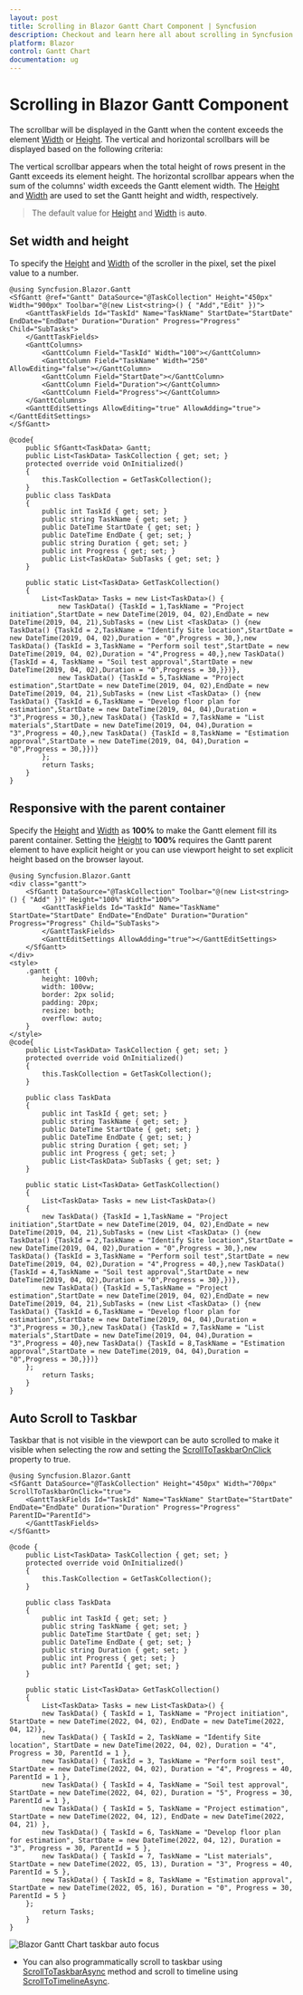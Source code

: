 ```yaml
---
layout: post
title: Scrolling in Blazor Gantt Chart Component | Syncfusion
description: Checkout and learn here all about scrolling in Syncfusion Blazor Gantt Chart component and much more.
platform: Blazor
control: Gantt Chart
documentation: ug
---
```


# Scrolling in Blazor Gantt Component

The scrollbar will be displayed in the Gantt when the content exceeds the element [Width](https://help.syncfusion.com/cr/blazor/Syncfusion.Blazor.Gantt.SfGantt-1.html#Syncfusion_Blazor_Gantt_SfGantt_1_Width) or [Height](https://help.syncfusion.com/cr/blazor/Syncfusion.Blazor.Gantt.SfGantt-1.html#Syncfusion_Blazor_Gantt_SfGantt_1_Height). The vertical and horizontal scrollbars will be displayed based on the following criteria:

The vertical scrollbar appears when the total height of rows present in the Gantt exceeds its element height. The horizontal scrollbar appears when the sum of the columns' width exceeds the Gantt element width. The [Height](https://help.syncfusion.com/cr/blazor/Syncfusion.Blazor.Gantt.SfGantt-1.html#Syncfusion_Blazor_Gantt_SfGantt_1_Height) and [Width](https://help.syncfusion.com/cr/blazor/Syncfusion.Blazor.Gantt.SfGantt-1.html#Syncfusion_Blazor_Gantt_SfGantt_1_Width) are used to set the Gantt height and width, respectively.

> The default value for [Height](https://help.syncfusion.com/cr/blazor/Syncfusion.Blazor.Gantt.SfGantt-1.html#Syncfusion_Blazor_Gantt_SfGantt_1_Height) and [Width](https://help.syncfusion.com/cr/blazor/Syncfusion.Blazor.Gantt.SfGantt-1.html#Syncfusion_Blazor_Gantt_SfGantt_1_Width) is **auto**.


## Set width and height

To specify the [Height](https://help.syncfusion.com/cr/blazor/Syncfusion.Blazor.Gantt.SfGantt-1.html#Syncfusion_Blazor_Gantt_SfGantt_1_Height) and [Width](https://help.syncfusion.com/cr/blazor/Syncfusion.Blazor.Gantt.SfGantt-1.html#Syncfusion_Blazor_Gantt_SfGantt_1_Width) of the scroller in the pixel, set the pixel value to a number.

```cshtml
@using Syncfusion.Blazor.Gantt
<SfGantt @ref="Gantt" DataSource="@TaskCollection" Height="450px" Width="900px" Toolbar="@(new List<string>() { "Add","Edit" })">
    <GanttTaskFields Id="TaskId" Name="TaskName" StartDate="StartDate" EndDate="EndDate" Duration="Duration" Progress="Progress" Child="SubTasks">
    </GanttTaskFields>
    <GanttColumns>
        <GanttColumn Field="TaskId" Width="100"></GanttColumn>
        <GanttColumn Field="TaskName" Width="250" AllowEditing="false"></GanttColumn>
        <GanttColumn Field="StartDate"></GanttColumn>
        <GanttColumn Field="Duration"></GanttColumn>
        <GanttColumn Field="Progress"></GanttColumn>
    </GanttColumns>
    <GanttEditSettings AllowEditing="true" AllowAdding="true"></GanttEditSettings>
</SfGantt>

@code{
    public SfGantt<TaskData> Gantt;
    public List<TaskData> TaskCollection { get; set; }
    protected override void OnInitialized()
    {
        this.TaskCollection = GetTaskCollection();
    }
    public class TaskData
    {
        public int TaskId { get; set; }
        public string TaskName { get; set; }
        public DateTime StartDate { get; set; }
        public DateTime EndDate { get; set; }
        public string Duration { get; set; }
        public int Progress { get; set; }
        public List<TaskData> SubTasks { get; set; }
    }

    public static List<TaskData> GetTaskCollection()
    {
        List<TaskData> Tasks = new List<TaskData>() {
            new TaskData() {TaskId = 1,TaskName = "Project initiation",StartDate = new DateTime(2019, 04, 02),EndDate = new DateTime(2019, 04, 21),SubTasks = (new List <TaskData> () {new TaskData() {TaskId = 2,TaskName = "Identify Site location",StartDate = new DateTime(2019, 04, 02),Duration = "0",Progress = 30,},new TaskData() {TaskId = 3,TaskName = "Perform soil test",StartDate = new DateTime(2019, 04, 02),Duration = "4",Progress = 40,},new TaskData() {TaskId = 4, TaskName = "Soil test approval",StartDate = new DateTime(2019, 04, 02),Duration = "0",Progress = 30,}})},
            new TaskData() {TaskId = 5,TaskName = "Project estimation",StartDate = new DateTime(2019, 04, 02),EndDate = new DateTime(2019, 04, 21),SubTasks = (new List <TaskData> () {new TaskData() {TaskId = 6,TaskName = "Develop floor plan for estimation",StartDate = new DateTime(2019, 04, 04),Duration = "3",Progress = 30,},new TaskData() {TaskId = 7,TaskName = "List materials",StartDate = new DateTime(2019, 04, 04),Duration = "3",Progress = 40,},new TaskData() {TaskId = 8,TaskName = "Estimation approval",StartDate = new DateTime(2019, 04, 04),Duration = "0",Progress = 30,}})}
        };
        return Tasks;
    }
}
```
## Responsive with the parent container

Specify the [Height](https://help.syncfusion.com/cr/blazor/Syncfusion.Blazor.Gantt.SfGantt-1.html#Syncfusion_Blazor_Gantt_SfGantt_1_Height) and [Width](https://help.syncfusion.com/cr/blazor/Syncfusion.Blazor.Gantt.SfGantt-1.html#Syncfusion_Blazor_Gantt_SfGantt_1_Width) as **100%** to make the Gantt element fill its parent container. Setting the [Height](https://help.syncfusion.com/cr/blazor/Syncfusion.Blazor.Gantt.SfGantt-1.html#Syncfusion_Blazor_Gantt_SfGantt_1_Height) to **100%** requires the Gantt parent element to have explicit height or you can use viewport height to set explicit height based on the browser layout.

```cshtml
@using Syncfusion.Blazor.Gantt
<div class="gantt">
    <SfGantt DataSource="@TaskCollection" Toolbar="@(new List<string>() { "Add" })" Height="100%" Width="100%">
        <GanttTaskFields Id="TaskId" Name="TaskName" StartDate="StartDate" EndDate="EndDate" Duration="Duration" Progress="Progress" Child="SubTasks">
        </GanttTaskFields>
        <GanttEditSettings AllowAdding="true"></GanttEditSettings>
    </SfGantt>
</div>
<style>
    .gantt {
        height: 100vh;
        width: 100vw;
        border: 2px solid;
        padding: 20px;
        resize: both;
        overflow: auto;
    }
</style>
@code{
    public List<TaskData> TaskCollection { get; set; }
    protected override void OnInitialized()
    {
        this.TaskCollection = GetTaskCollection();
    }

    public class TaskData
    {
        public int TaskId { get; set; }
        public string TaskName { get; set; }
        public DateTime StartDate { get; set; }
        public DateTime EndDate { get; set; }
        public string Duration { get; set; }
        public int Progress { get; set; }
        public List<TaskData> SubTasks { get; set; }
    }

    public static List<TaskData> GetTaskCollection()
    {
        List<TaskData> Tasks = new List<TaskData>()
    {
        new TaskData() {TaskId = 1,TaskName = "Project initiation",StartDate = new DateTime(2019, 04, 02),EndDate = new DateTime(2019, 04, 21),SubTasks = (new List <TaskData> () {new TaskData() {TaskId = 2,TaskName = "Identify Site location",StartDate = new DateTime(2019, 04, 02),Duration = "0",Progress = 30,},new TaskData() {TaskId = 3,TaskName = "Perform soil test",StartDate = new DateTime(2019, 04, 02),Duration = "4",Progress = 40,},new TaskData() {TaskId = 4,TaskName = "Soil test approval",StartDate = new DateTime(2019, 04, 02),Duration = "0",Progress = 30},})},
        new TaskData() {TaskId = 5,TaskName = "Project estimation",StartDate = new DateTime(2019, 04, 02),EndDate = new DateTime(2019, 04, 21),SubTasks = (new List <TaskData> () {new TaskData() {TaskId = 6,TaskName = "Develop floor plan for estimation",StartDate = new DateTime(2019, 04, 04),Duration = "3",Progress = 30,},new TaskData() {TaskId = 7,TaskName = "List materials",StartDate = new DateTime(2019, 04, 04),Duration = "3",Progress = 40},new TaskData() {TaskId = 8,TaskName = "Estimation approval",StartDate = new DateTime(2019, 04, 04),Duration = "0",Progress = 30,}})}
    };
        return Tasks;
    }
}
```

## Auto Scroll to Taskbar

Taskbar that is not visible in the viewport can be auto scrolled to make it visible when selecting the row and setting the [ScrollToTaskbarOnClick](https://help.syncfusion.com/cr/blazor/Syncfusion.Blazor.Gantt.SfGantt-1.html#Syncfusion_Blazor_Gantt_SfGantt_1_ScrollToTaskbarOnClick) property to true.

```cshtml
@using Syncfusion.Blazor.Gantt
<SfGantt DataSource="@TaskCollection" Height="450px" Width="700px" ScrollToTaskbarOnClick="true">
    <GanttTaskFields Id="TaskId" Name="TaskName" StartDate="StartDate" EndDate="EndDate" Duration="Duration" Progress="Progress" ParentID="ParentId">
    </GanttTaskFields>
</SfGantt>

@code {
    public List<TaskData> TaskCollection { get; set; }
    protected override void OnInitialized()
    {
        this.TaskCollection = GetTaskCollection();
    }

    public class TaskData
    {
        public int TaskId { get; set; }
        public string TaskName { get; set; }
        public DateTime StartDate { get; set; }
        public DateTime EndDate { get; set; }
        public string Duration { get; set; }
        public int Progress { get; set; }
        public int? ParentId { get; set; }
    }

    public static List<TaskData> GetTaskCollection()
    {
        List<TaskData> Tasks = new List<TaskData>() {
        new TaskData() { TaskId = 1, TaskName = "Project initiation", StartDate = new DateTime(2022, 04, 02), EndDate = new DateTime(2022, 04, 12)},
        new TaskData() { TaskId = 2, TaskName = "Identify Site location", StartDate = new DateTime(2022, 04, 02), Duration = "4", Progress = 30, ParentId = 1 },
        new TaskData() { TaskId = 3, TaskName = "Perform soil test", StartDate = new DateTime(2022, 04, 02), Duration = "4", Progress = 40, ParentId = 1 },
        new TaskData() { TaskId = 4, TaskName = "Soil test approval", StartDate = new DateTime(2022, 04, 02), Duration = "5", Progress = 30, ParentId = 1 },
        new TaskData() { TaskId = 5, TaskName = "Project estimation", StartDate = new DateTime(2022, 04, 12), EndDate = new DateTime(2022, 04, 21) },
        new TaskData() { TaskId = 6, TaskName = "Develop floor plan for estimation", StartDate = new DateTime(2022, 04, 12), Duration = "3", Progress = 30, ParentId = 5 },
        new TaskData() { TaskId = 7, TaskName = "List materials", StartDate = new DateTime(2022, 05, 13), Duration = "3", Progress = 40, ParentId = 5 },
        new TaskData() { TaskId = 8, TaskName = "Estimation approval", StartDate = new DateTime(2022, 05, 16), Duration = "0", Progress = 30, ParentId = 5 }
    };
        return Tasks;
    }
}
```
![Blazor Gantt Chart taskbar auto focus](images/scroll-to-taskbar-on-click.gif)

* You can also programmatically scroll to taskbar using  [ScrollToTaskbarAsync](https://help.syncfusion.com/cr/blazor/Syncfusion.Blazor.Gantt.SfGantt-1.html#Syncfusion_Blazor_Gantt_SfGantt_1_ScrollToTaskbarAsync_System_Int32_) method and scroll to timeline using [ScrollToTimelineAsync](https://help.syncfusion.com/cr/blazor/Syncfusion.Blazor.Gantt.SfGantt-1.html#Syncfusion_Blazor_Gantt_SfGantt_1_ScrollToTimelineAsync_System_DateTime_).
